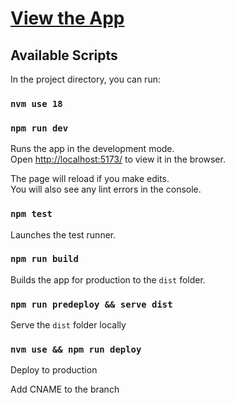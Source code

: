# [View the App](https://jylee.dev/)

## Available Scripts

In the project directory, you can run:

### `nvm use 18`

### `npm run dev`

Runs the app in the development mode.\
Open [http://localhost:5173/](http://localhost:5173/) to view it in the browser.

The page will reload if you make edits.\
You will also see any lint errors in the console.

### `npm test`

Launches the test runner.

### `npm run build`

Builds the app for production to the `dist` folder.

### `npm run predeploy && serve dist`

Serve the `dist` folder locally

### `nvm use && npm run deploy`

Deploy to production

Add CNAME to the branch